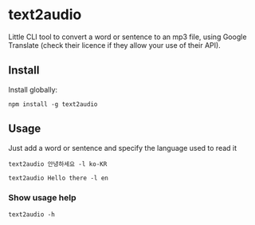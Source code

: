 # text2audio

Little CLI tool to convert a word or sentence to an mp3 file, using Google Translate (check their licence if they allow your use of their API).

## Install

Install globally:
```
npm install -g text2audio
```

## Usage

Just add a word or sentence and specify the language used to read it

```
text2audio 안녕하세요 -l ko-KR
```

```
text2audio Hello there -l en
```

### Show usage help
```
text2audio -h
```
